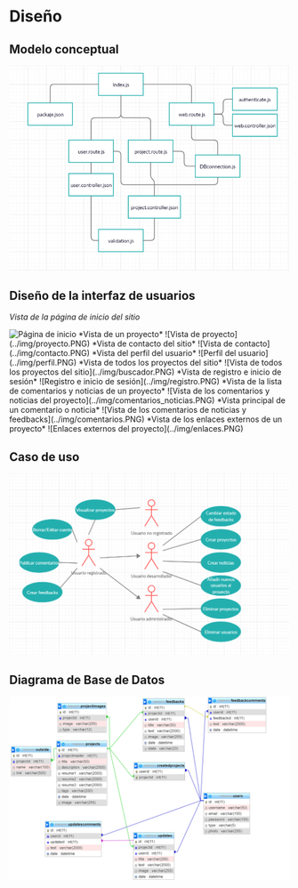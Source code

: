 # Diseño

## Modelo conceptual

![Diagrama UML de Naevus](../img/uml.PNG)

## Diseño de la interfaz de usuarios
*Vista de la página de inicio del sitio*

<img src="index.PNG" alt="Página de inicio" max-height="800"/>
*Vista de un proyecto*
![Vista de proyecto](../img/proyecto.PNG)
*Vista de contacto del sitio*
![Vista de contacto](../img/contacto.PNG)
*Vista del perfil del usuario*
![Perfil del usuario](../img/perfil.PNG)
*Vista de todos los proyectos del sitio*
![Vista de todos los proyectos del sitio](../img/buscador.PNG)
*Vista de registro e inicio de sesión*
![Registro e inicio de sesión](../img/registro.PNG)
*Vista de la lista de comentarios y noticias de un proyecto*
![Vista de los comentarios y noticias del proyecto](../img/comentarios_noticias.PNG)
*Vista principal de un comentario o noticia*
![Vista de los comentarios de noticias y feedbacks](../img/comentarios.PNG)
*Vista de los enlaces externos de un proyecto*
![Enlaces externos del proyecto](../img/enlaces.PNG)

## Caso de uso

![Caso de uso del proyecto](../img/caso_de_uso.PNG)

## Diagrama de Base de Datos
![Modelo relacional](../img/modelo_relacional.PNG)